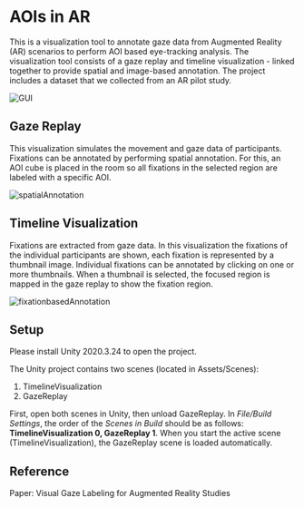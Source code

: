 # AOIs in AR
This is a visualization tool to annotate gaze data from Augmented Reality (AR) scenarios to perform AOI based eye-tracking analysis. 
The visualization tool consists of a gaze replay and timeline visualization - linked together to provide spatial and image-based annotation.
The project includes a dataset that we collected from an AR pilot study.

![GUI](https://github.com/IntCDC/AOIs-in-AR/assets/128146104/ad081f48-f946-47af-9ab0-19a9f04b049c)

## Gaze Replay
This visualization simulates the movement and gaze data of participants. Fixations can be annotated by performing spatial annotation. For this, an AOI cube is placed in the room so all fixations in the selected region are labeled with a specific AOI.

![spatialAnnotation](https://github.com/IntCDC/AOIs-in-AR/assets/128146104/1f91c15e-e4f7-4b32-b722-b56d462c9ff1)

## Timeline Visualization
Fixations are extracted from gaze data. In this visualization the fixations of the individual participants are shown, each fixation is represented by a thumbnail image.
Individual fixations can be annotated by clicking on one or more thumbnails. When a thumbnail is selected, the focused region is mapped in the gaze replay to show the fixation region.

![fixationbasedAnnotation](https://github.com/IntCDC/AOIs-in-AR/assets/128146104/a8cb583c-8a65-4c9d-9f83-ba290fe6ff68)

## Setup
Please install Unity 2020.3.24 to open the project.

The Unity project contains two scenes (located in Assets/Scenes):
1. TimelineVisualization
2. GazeReplay

First, open both scenes in Unity, then unload GazeReplay. In *File/Build Settings*, the order of the *Scenes in Build* should be as follows: **TimelineVisualization 0, GazeReplay 1**. When you start the active scene (TimelineVisualization), the GazeReplay scene is loaded automatically.


## Reference
Paper: Visual Gaze Labeling for Augmented Reality Studies
